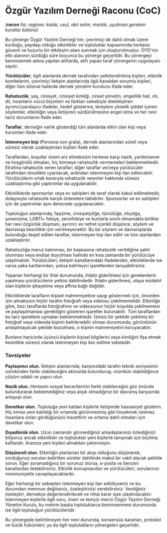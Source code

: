 # Özgür Yazılım Derneği Raconu (CoC)

_(**racon** İta. ragione: kaide, usul, akıl selim, mantık, uyulması gereken kurallar bütünü)_

Bu yönerge Özgür Yazılım Derneği'nin; çevrimiçi de dahil olmak üzere kurduğu, paydaşı olduğu etkinlikler ve topluluklar kapsamında herkese güvenli ve huzurlu bir etkileşim alanı sunmak için oluşturulmuştur. ÖYD'nin etki alanının sürdüğü süre boyunca bu yönerge geçerlidir. Bu yönergeyi benimsemek adına yapılan atıflarda, atıfı yapan taraf yönergenin uygulayanı sayılır.

**Yürütücüler**, ilgili alanlarda dernek tarafından yetkilendirilmiş kişileri, etkinlik komitelerini, çevrimiçi iletişim alanlarında ilgili kanaldan sorumlu kişileri, diğer tüm istisnai hallerde dernek yönetim kurulunu ifade eder.

**Rahatsızlık**; yaş, cinsiyet, cinsiyet kimliği, cinsel yönelim, engellilik hali, ırk, dil, insanların vücut biçimleri ve farkları sebebiyle ötekileştiren ayrımcı/yaralayıcı ifadeler, hedef gösterme, bireylere yönelik şiddet içeren söylemler, etkinliğin veya iletişimin sürdürülmesine engel olma ve her nevi taciz durumlarını ifade eder.

**Taraflar**, derneğin varlık gösterdiği tüm alanlarda etkin olan kişi veya kurumları ifade eder. 

**İstenmeyen kişi** (Persona non grata), dernek alanlarından süreli veya süresiz olarak uzaklaştırılan kişileri ifade eder.

Taraflardan, koşullar önem arz etmeksizin herkese karşı nazik, yardımsever ve hoşgörülü olmaları, hiç kimseye rahatsızlık vermemeleri beklenmektedir. Etrafına rahatsızlık veren taraflar; diğer taraflar ve/veya yürütücüler tarafından öncelikle uyarılacak, ardından istenmeyen kişi ilan edilecektir. Yürütücülerin ortak kararıyla rahatsızlık verenler hakkında süresiz uzaklaştırma gibi yaptırımlar da uygulanabilir.

Etkinliklerde sponsorlar veya ev sahipleri de taraf olarak kabul edilmektedir, dolayısıyla rahatsızlık karşıtı önlemlere tabidirler. Sponsorlar ve ev sahipleri için de yaptırımlar aynı derecede uygulanacaktır.


Topluluğun alanlarında; faşizme, cinsiyetçiliğe, türcülüğe, ırkçılığa, şovenizme, LGBTİ+ fobiye, zenofobiye ve bunlarla sınırlı olmamakla birlikte her nevi özgürlük düşmanı, ayrımcı ve nefret içerikli düşünce, söylem  ve davranışa kesinlikle izin verilmeyecektir. Bu tür söylem ve davranışlarda bulunduğu tespit edilen taraflar, istenmeyen kişi ilan edilir ve tüm alanlardan uzaklaştırılır.

Rahatsızlığa maruz kalınması, bir başkasına rahatsızlık verildiğine şahit olunması veya endişe duyulması halinde en kısa zamanda bir yürütücüye ulaşılmalıdır. Yürütücüleri; iletişim kanallarındaki ifadelerden, etkinliklerde ise varsa yaka kartlarından, yoksa belirleyici işaretlerden tanıyabilirsiniz.

Yaşanan herhangi bir ihlal durumunda, ihlalin giderilmesi için gerekenlerin yapılması yürütücülerin yetkisi dahilindedir. İhlalin giderilmesi, olaya müdahil olan kişilerin şikayetine veya affına bağlı değildir. 

Etkinliklerde tarafların kişisel mahremiyetine saygı göstermek için, önceden izin almaksızın hiçbir tarafın fotoğrafı veya videosu çekilmemelidir. Etkinliğe göre, bazı taraflarda fotoğrafının ve videosunun hiçbir koşulda çekilmemesi ve paylaşılmaması gerektiğini gösteren işaretler bulunabilir. Tüm taraflardan bu tarz işaretlere uymaları beklenmektedir. İzinsiz bir şekilde çekilmiş bir fotoğraf veya videoda kişinin belirlenebilir olması durumunda, görüntünün anlaşılmayacak şekilde bozulması, o kişinin mahremiyetini koruyacaktır.

Bunların haricinde üçüncü kişilerin kişisel bilgilerini veya kimliğini ifşa etmek kesinlikle süresiz olarak istenmeyen kişi ilan edilme sebebidir.


### Tavsiyeler

**Paylaşımcı olun.** İletişim alanlarında, karşınızdaki tarafın teknik seviyesinin sizinkinden farklı olabileceğini aklınızda bulundurup, mümkün olabildiğince çözüm odaklı ve yapıcı olun.

**Nazik olun.** Herkesin sosyal becerilerinin farklı olabileceğini göz önünde bulundurarak beklemediğiniz veya alışık olmadığınız bir davranış karşısında anlayışlı olun.

**Davetkar olun.** Topluluğa yeni katılan kişilerle iletişimde hassasiyet gösterin. Hiç kimse yeni katıldığı bir ortamda görünmezmiş gibi hissetmek istemez. İnsanlara onları gördüğünüzü hissettirin ve ortama dahil olmaları için davetkar olun.

**Dışadönük olun.** Uzun zamandır görmediğiniz arkadaşlarınızı özlediğinizi biliyoruz ancak etkinlikler ve topluluklar yeni kişilerle tanışmak için biçilmiş kaftandır. Aranıza yeni kişileri almaktan çekinmeyin.

**Düşünceli olun.** Etkinliğin planlanan bir akışı olduğunu düşünerek, sorduğunuz soruları belirtilen süreler dahilinde makul bir vakit alacak şekilde sorun. Eğer soramadığınız bir sorunuz olursa, e-posta ve benzeri kanallardan iletebilirsiniz. Etkinlik konuşmacıları ve yürütücüleri, sorularınızı memnuniyetle cevaplayacaklardır.


Eğer herhangi bir sebepten istenmeyen kişi ilan edildiyseniz ve bu durumdan memnun değilseniz, özeleştirinizi verebilirsiniz. Verdiğiniz özeleştiri, dernekçe değerlendirilecek ve nihai karar size ulaştırılacaktır. İstenmeyen kişilerle ilgili soru, öneri ve temyiz mercii Özgür Yazılım Derneği Yönetim Kurulu, bu metnin başka topluluklarca benimsenmesi durumunda ise ilgili topluluğun yürütücüleridir. 

Bu yönergede belirtilmeyen her nevi durumda, konsensüs kararları, protokol ve tüzük hükümleri; ya da ilgili toplulukların yönergeleri geçerlidir.
